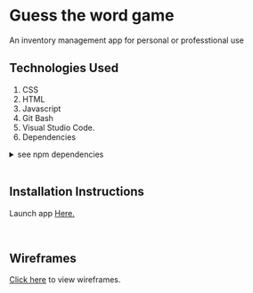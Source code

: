 # Guess the word game

An inventory management app for personal or professtional use

## Technologies Used


1. CSS 
2. HTML 
3. Javascript 
4. Git Bash 
5. Visual Studio Code.
6. Dependencies
<details>
  <summary>see npm dependencies</summary>


bcrypt: 5.1.1,
  
connect-livereload: 0.6.1,

dotenv: 16.4.5,

ejs: 3.1.9,

express: 4.18.3,

express-session: 1.18.0,

livereload: 0.9.3,

method-override: 3.0.0,

mongoose: 8.2.1,

morgan: 1.10.0.


</details>

<br>

## Installation Instructions 


Launch app [Here.](https://inventory-manager-2-93ea6c3f523f.herokuapp.com/sessions/new)

<br>

## Wireframes 


[Click here](https://drive.google.com/drive/folders/1ffMVhHb-L1ZBh-j0W2wY_46UHOMaQcX9?usp=drive_link) to view wireframes.

<br>
